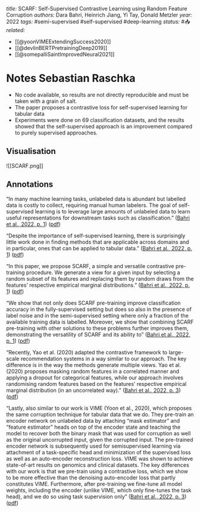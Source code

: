*title:* SCARF: Self-Supervised Contrastive Learning using Random Feature Corruption
*authors:* Dara Bahri, Heinrich Jiang, Yi Tay, Donald Metzler
*year:* 2022
*tags:* #semi-supervised #self-supervised #deep-learning 
*status:* #📥
*related:*
- [[@yoonVIMEExtendingSuccess2020]]
- [[@devlinBERTPretrainingDeep2019]]
- [[@somepalliSaintImprovedNeural2021]]
# Notes Sebastian Raschka
-   No code available, so results are not directly reproducible and must be taken with a grain of salt.
-   The paper proposes a contrastive loss for self-supervised learning for tabular data
-   Experiments were done on 69 classification datasets, and the results showed that the self-supervised approach is an improvement compared to purely supervised approaches.

## Visualisation
![[SCARF.png]]
## Annotations

“In many machine learning tasks, unlabeled data is abundant but labelled data is costly to collect, requiring manual human labelers. The goal of self-supervised learning is to leverage large amounts of unlabeled data to learn useful representations for downstream tasks such as classification.” ([Bahri et al., 2022, p. 1](zotero://select/library/items/JZ2AZEJD)) ([pdf](zotero://open-pdf/library/items/TL73PSVV?page=1&annotation=43LSA5FV))

“Despite the importance of self-supervised learning, there is surprisingly little work done in finding methods that are applicable across domains and in particular, ones that can be applied to tabular data.” ([Bahri et al., 2022, p. 1](zotero://select/library/items/JZ2AZEJD)) ([pdf](zotero://open-pdf/library/items/TL73PSVV?page=1&annotation=37T425RZ))

“In this paper, we propose SCARF, a simple and versatile contrastive pre-training procedure. We generate a view for a given input by selecting a random subset of its features and replacing them by random draws from the features’ respective empirical marginal distributions.” ([Bahri et al., 2022, p. 1](zotero://select/library/items/JZ2AZEJD)) ([pdf](zotero://open-pdf/library/items/TL73PSVV?page=1&annotation=6YJP36AV))

“We show that not only does SCARF pre-training improve classification accuracy in the fully-supervised setting but does so also in the presence of label noise and in the semi-supervised setting where only a fraction of the available training data is labelled. Moreover, we show that combining SCARF pre-training with other solutions to these problems further improves them, demonstrating the versatility of SCARF and its ability to” ([Bahri et al., 2022, p. 1](zotero://select/library/items/JZ2AZEJD)) ([pdf](zotero://open-pdf/library/items/TL73PSVV?page=1&annotation=BNM52RKK))


“Recently, Yao et al. (2020) adapted the contrastive framework to large-scale recommendation systems in a way similar to our approach. The key difference is in the way the methods generate multiple views. Yao et al. (2020) proposes masking random features in a correlated manner and applying a dropout for categorical features, while our approach involves randomising random features based on the features’ respective empirical marginal distribution (in an uncorrelated way).” ([Bahri et al., 2022, p. 3](zotero://select/library/items/JZ2AZEJD)) ([pdf](zotero://open-pdf/library/items/TL73PSVV?page=3&annotation=8MD5CLIW))

“Lastly, also similar to our work is VIME (Yoon et al., 2020), which proposes the same corruption technique for tabular data that we do. They pre-train an encoder network on unlabeled data by attaching “mask estimator” and “feature estimator” heads on top of the encoder state and teaching the model to recover both the binary mask that was used for corruption as well as the original uncorrupted input, given the corrupted input. The pre-trained encoder network is subsequently used for semisupervised learning via attachment of a task-specific head and minimization of the supervised loss as well as an auto-encoder reconstruction loss. VIME was shown to achieve state-of-art results on genomics and clinical datasets. The key differences with our work is that we pre-train using a contrastive loss, which we show to be more effective than the denoising auto-encoder loss that partly constitutes VIME. Furthermore, after pre-training we fine-tune all model weights, including the encoder (unlike VIME, which only fine-tunes the task head), and we do so using task supervision only” ([Bahri et al., 2022, p. 3](zotero://select/library/items/JZ2AZEJD)) ([pdf](zotero://open-pdf/library/items/TL73PSVV?page=3&annotation=ZGG37Q2J))